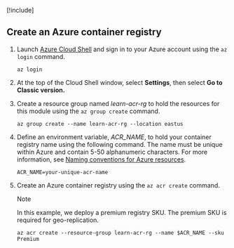 [!include[](../../../includes/azure-exercise-subscription-prerequisite.md)]

## Create an Azure container registry

1. Launch [Azure Cloud Shell](https://shell.azure.com/bash) and sign in to your Azure account using the `az login` command.

    ```azurecli-interactive
    az login
    ```

1. At the top of the Cloud Shell window, select **Settings**, then select **Go to Classic version.**

1. Create a resource group named *learn-acr-rg* to hold the resources for this module using the `az group create` command.

    ```azurecli-interactive
    az group create --name learn-acr-rg --location eastus
    ```

1. Define an environment variable, *ACR_NAME*, to hold your container registry name using the following command. The name must be unique within Azure and contain 5-50 alphanumeric characters. For more information, see [Naming conventions for Azure resources](/azure/architecture/best-practices/naming-conventions?azure-portal=true).

    ```azurecli-interactive
    ACR_NAME=your-unique-acr-name
    ```

1. Create an Azure container registry using the `az acr create` command.

    > [!NOTE]
    > In this example, we deploy a premium registry SKU. The premium SKU is required for geo-replication.

    ```azurecli-interactive
    az acr create --resource-group learn-acr-rg --name $ACR_NAME --sku Premium
    ```
